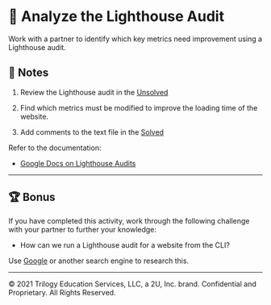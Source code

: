 # 📐 Analyze the Lighthouse Audit

Work with a partner to identify which key metrics need improvement using a Lighthouse audit. 

## 📝 Notes

1. Review the Lighthouse audit in the [Unsolved](./Unsolved/audit.png)

2. Find which metrics must be modified to improve the loading time of the website.

3. Add comments to the text file in the [Solved](./Solved/audit.txt)

Refer to the documentation: 

* [Google Docs on Lighthouse Audits](https://developers.google.com/web/tools/lighthouse)

---

## 🏆 Bonus

If you have completed this activity, work through the following challenge with your partner to further your knowledge:

* How can we run a Lighthouse audit for a website from the CLI?

Use [Google](https://www.google.com) or another search engine to research this.

---
© 2021 Trilogy Education Services, LLC, a 2U, Inc. brand. Confidential and Proprietary. All Rights Reserved.
